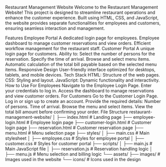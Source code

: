 Restaurant Management Website
Welcome to the Restaurant Management Website! This project is designed to streamline restaurant operations and enhance the customer experience. Built using HTML, CSS, and JavaScript, the website provides separate functionalities for employees and customers, ensuring seamless interaction and management.

Features
Employee Portal
A dedicated login page for employees.
Employee dashboard to manage customer reservations and view orders.
Efficient workflow management for the restaurant staff.
Customer Portal
A unique login page for customers.
Ability to:
Select the number of persons for the reservation.
Specify the time of arrival.
Browse and select menu items.
Automatic calculation of the total bill payable based on the selected menu items.
Responsive Design
User-friendly interface optimized for desktops, tablets, and mobile devices.
Tech Stack
HTML: Structure of the web pages.
CSS: Styling and layout.
JavaScript: Dynamic functionality and interactivity.
How to Use
For Employees
Navigate to the Employee Login Page.
Enter your credentials to log in.
Access the dashboard to manage reservations and view customer orders.
For Customers
Go to the Customer Login Page.
Log in or sign up to create an account.
Provide the required details:
Number of persons.
Time of arrival.
Browse the menu and select items.
View the total bill amount before confirming your order.
File Structure
restaurant-management-website/
│
├── index.html                # Landing page
├── employee-login.html       # Employee login page
├── customer-login.html       # Customer login page
├── reservation.html          # Customer reservation page
├── menu.html                 # Menu selection page
├── styles/
│   ├── main.css              # Main stylesheet
│   ├── employee.css          # Styles for employee portal
│   ├── customer.css          # Styles for customer portal
├── scripts/
│   ├── main.js               # Main JavaScript file
│   ├── reservation.js        # Reservation handling logic
│   ├── menu.js               # Menu selection and billing logic
└── assets/
    ├── images/               # Images used in the website
    └── icons/                # Icons used in the design
